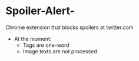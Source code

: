 # Spoiler-Alert-
Chrome extension that blocks spoilers at twitter.com

- At the moment:
  - Tags are one-word
  - Image texts are not processed
  

